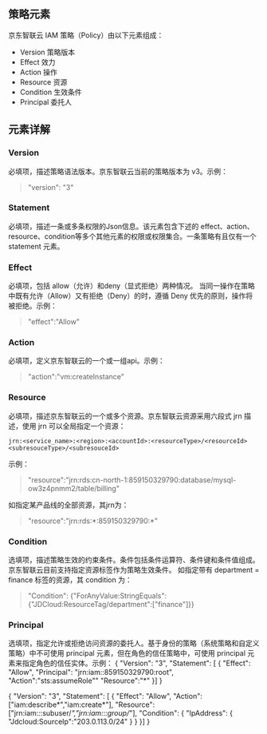 ## 策略元素
京东智联云 IAM 策略（Policy）由以下元素组成：
- Version 策略版本
- Effect 效力
- Action 操作
- Resource 资源
- Condition 生效条件
- Principal 委托人

## 元素详解

### Version
必填项，描述策略语法版本。京东智联云当前的策略版本为 v3。示例：
> "version": "3"

### Statement
必填项，描述一条或多条权限的Json信息。该元素包含下述的 effect、action、resource、condition等多个其他元素的权限或权限集合。一条策略有且仅有一个statement 元素。

### Effect
必填项，包括 allow（允许）和deny（显式拒绝）两种情况。
当同一操作在策略中既有允许（Allow）又有拒绝（Deny）的时，遵循 Deny 优先的原则，操作将被拒绝。示例：
> "effect":"Allow"

### Action
必填项，定义京东智联云的一个或一组api。示例：
> "action":"vm:createInstance"

### Resource
必填项，描述京东智联云的一个或多个资源。京东智联云资源采用六段式 jrn 描述，使用 jrn 可以全局指定一个资源：

    jrn:<service_name>:<region>:<accountId>:<resourceType>/<resourceId><subresouceType>/<subresouceId>
    
示例：
> "resource":"jrn:rds:cn-north-1:859150329790:database/mysql-ow3z4pnmm2/table/billing"

如指定某产品线的全部资源，其jrn为：
> "resource":"jrn:rds:\*:859150329790:\*"

### Condition
选填项，描述策略生效的约束条件。条件包括条件运算符、条件键和条件值组成。京东智联云目前支持指定资源标签作为策略生效条件。
如指定带有 department = finance 标签的资源，其 condition 为：
> "Condition": {"ForAnyValue:StringEquals": {"JDCloud:ResourceTag/department":\["finance"\]}}

### Principal
选填项，指定允许或拒绝访问资源的委托人。基于身份的策略（系统策略和自定义策略）中不可使用 principal 元素，但在角色的信任策略中，可使用 principal 元素来指定角色的信任实体。示例：
{
      "Version": "3",
      "Statement":
        \[
        {
          "Effect": "Allow",
          "Principal": "jrn:iam::859150329790:root",
          "Action":"sts:assumeRole""
          "Resource":"\*"
         }]
}


{
      "Version": "3",
      "Statement":
        [
        {
          "Effect": "Allow",
          "Action": ["iam:describe*","iam:create*"],
          "Resource": ["jrn:iam:*:*:subuser/*","jrn:iam:*:*:group/*"],
          "Condition":
             {
                "IpAddress":
                 {
                 "Jdcloud:SourceIp":"203.0.113.0/24"
                  }
              }
         }]
}
